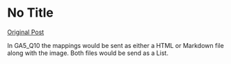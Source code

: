 # No Title

[Original Post](https://discourse.onlinedegree.iitm.ac.in/t/169029/156)

<p>In GA5_Q10 the mappings would be sent as either a HTML or Markdown file along with the image. Both files would be send as a List.</p>